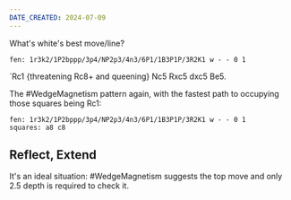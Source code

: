 ```yaml
---
DATE_CREATED: 2024-07-09
---
```


What's white's best move/line?

```chess
fen: 1r3k2/1P2bppp/3p4/NP2p3/4n3/6P1/1B3P1P/3R2K1 w - - 0 1
```

`Rc1 {threatening Rc8+ and queening} Nc5 Rxc5 dxc5 Be5.

The #WedgeMagnetism pattern again, with the fastest path to occupying those squares being Rc1:

```chess
fen: 1r3k2/1P2bppp/3p4/NP2p3/4n3/6P1/1B3P1P/3R2K1 w - - 0 1
squares: a8 c8
```

## Reflect, Extend

It's an ideal situation: #WedgeMagnetism suggests the top move and only 2.5 depth is required to check it.
